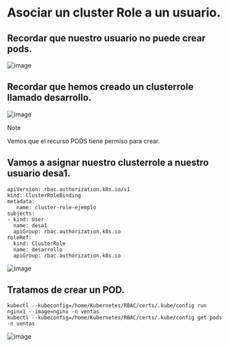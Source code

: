 # Asociar un cluster Role a un usuario.
## Recordar que nuestro usuario no puede crear pods.
![image](https://github.com/user-attachments/assets/52c7f6be-7e2c-46c2-afa4-b588060b3f73)

## Recordar que hemos creado un clusterrole llamado desarrollo.
![image](https://github.com/user-attachments/assets/1e6de160-696f-4965-aa32-958859b1a752)
> [!NOTE]
> Vemos que el recurso PODS tiene permiso para crear.

## Vamos a asignar nuestro clusterrole a nuestro usuario desa1.
```
apiVersion: rbac.authorization.k8s.io/v1
kind: ClusterRoleBinding
metadata:
   name: cluster-role-ejemplo
subjects:
- kind: User
  name: desa1 
  apiGroup: rbac.authorization.k8s.io
roleRef:
  kind: ClusterRole
  name: desarrollo
  apiGroup: rbac.authorization.k8s.io
```
![image](https://github.com/user-attachments/assets/ad0f112d-08e3-46b7-a0cf-5e2e45a6cf4f)

## Tratamos de crear un POD.
```
kubectl --kubeconfig=/home/Kubernetes/RBAC/certs/.kube/config run nginx1 --image=nginx -n ventas
kubectl --kubeconfig=/home/Kubernetes/RBAC/certs/.kube/config get pods -n ventas
```
![image](https://github.com/user-attachments/assets/52bb594b-eb71-459c-9e73-bbfa96f122cc)
